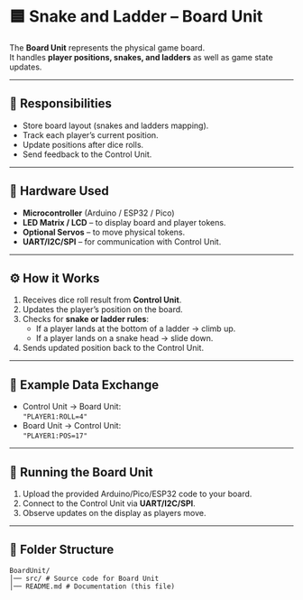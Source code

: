 # 🟦 Snake and Ladder – Board Unit

The **Board Unit** represents the physical game board.  
It handles **player positions, snakes, and ladders** as well as game state updates.

---

## 📌 Responsibilities

- Store board layout (snakes and ladders mapping).
- Track each player’s current position.
- Update positions after dice rolls.
- Send feedback to the Control Unit.
---

## 🔧 Hardware Used

- **Microcontroller** (Arduino / ESP32 / Pico)
- **LED Matrix / LCD** – to display board and player tokens.
- **Optional Servos** – to move physical tokens.
- **UART/I2C/SPI** – for communication with Control Unit.

---

## ⚙️ How it Works

1. Receives dice roll result from **Control Unit**.
2. Updates the player’s position on the board.
3. Checks for **snake or ladder rules**:
   - If a player lands at the bottom of a ladder → climb up.
   - If a player lands on a snake head → slide down.
4. Sends updated position back to the Control Unit.

---

## 📜 Example Data Exchange

- Control Unit → Board Unit:  
  `"PLAYER1:ROLL=4"`
- Board Unit → Control Unit:  
  `"PLAYER1:POS=17"`

---

## 🚀 Running the Board Unit

1. Upload the provided Arduino/Pico/ESP32 code to your board.
2. Connect to the Control Unit via **UART/I2C/SPI**.
3. Observe updates on the display as players move.
---

## 📂 Folder Structure

```
BoardUnit/
│── src/ # Source code for Board Unit
│── README.md # Documentation (this file)
```